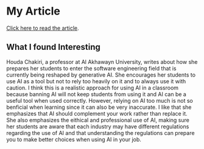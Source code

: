 # My Article
[Click here to read the article](./instructions.md).

## What I found Interesting
Houda Chakiri, a professor at Al Akhawayn University, writes about how she prepares her students to enter the software engineering field that is currently being reshaped by generative AI. She encourages her students to use AI as a tool but not to rely too heavily on it and to always use it with caution. I think this is a realistic approach for using AI in a classroom because banning AI will not keep students from using it and AI can be a useful tool when used correctly. However, relying on AI too much is not so benficial when learning since it can also be very inaccurate. I like that she emphasizes that AI should complement your work rather than replace it. She also emphasizes the eithical and professional use of AI, making sure her students are aware that each industry may have different regulations regarding the use of AI and that understanding the regulations can prepare you to make better choices when using AI in your job. 

